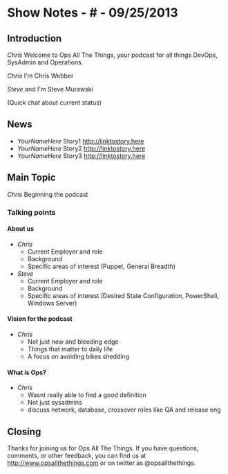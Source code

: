 Show Notes - # - 09/25/2013
===========================

Introduction
------------
*Chris* Welcome to Ops All The Things, your podcast for all things DevOps, SysAdmin and Operations. 

*Chris* I'm Chris Webber

*Steve* and I'm Steve Murawski 

(Quick chat about current status)

News
----
- *YourNameHere* Story1 <http://linktostory.here>
- *YourNameHere* Story2 <http://linktostory.here>
- *YourNameHere* Story3 <http://linktostory.here>

Main Topic
----------

*Chris* Beginning the podcast

### Talking points
#### About us
* *Chris*
  * Current Employer and role   
  * Background
  * Specific areas of interest (Puppet, General Breadth)
* *Steve*
  * Current Employer and role
  * Background
  * Specific areas of interest (Desired State Configuration, PowerShell, Windows Server)

#### Vision for the podcast
* *Chris*
  * Not just new and bleeding edge
  * Things that matter to daily life
  * A focus on avoiding bikes shedding

#### What is Ops?
* *Chris*
  * Wasnt really able to find a good definition
  * Not just sysadmins
  * discuss network, database, crossover roles like QA and release eng

Closing
-------
Thanks for joining us for Ops All The Things.  If you have questions, comments, or other feedback, you can find us at <http://www.opsallthethings.com> or on twitter as @opsallthethings.
